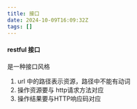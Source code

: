 ```yaml
---
title: 接口
date: 2024-10-09T16:09:32Z
tags: []
---
```


#### restful 接口

是一种接口风格

1. url 中的路径表示资源，路径中不能有动词
2. 操作资源要与 http请求方法对应
3. 操作结果要与HTTP响应码对应

‍
